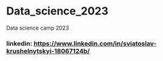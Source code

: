 # Data_science_2023
Data science camp 2023


### linkedin: https://www.linkedin.com/in/sviatoslav-krushelnytskyi-18067124b/
